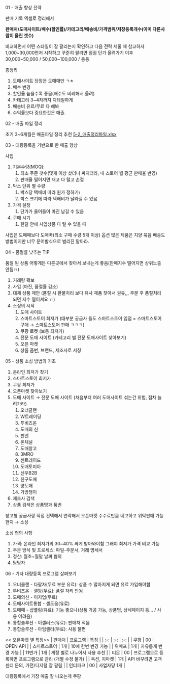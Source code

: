 01 - 매출 향상 전략

판매 기록 엑셀로 정리해서

**판매처/도매사이트/배수(할인률)/카테고리/배송비/가격범위/저장등록개수(이미 다른사람이 올린 갯수)** 

비교하면서 어떤 스타일이 잘 팔리는지 확인하고 다음 전략 세울 때 참고하자
1,000~30,000먼저 시작하고 꾸준히 팔리면 점점 단가 올려가기
이후 30,000~50,000 / 50,000~100,000 / 등등

총정리
1. 도매사이트 당장은 도매매만 ㄱㅊ
2. 배수 변경
3. 할인율 높을수록 좋음(배수도 비례해서 올려)
4. 카테고리 3~4차까지 디테일하게
5. 배송비 유료/무료 다 해봐
6. 수익률보다 중요한것은 매출.

02 - 매출 파일 정리

초기 3~6개월은 매출파일 정리 추천
[5-2_매출정리파일.xlsx](https://s3-us-west-2.amazonaws.com/secure.notion-static.com/fcdadd38-f91f-4d14-8f3e-74a42fbcd971/5-2_%EB%A7%A4%EC%B6%9C%EC%A0%95%EB%A6%AC%ED%8C%8C%EC%9D%BC.xlsx)

03 - 대량등록을 기반으로 한 매출 향상

사입
1. 기본수량(MOQ):
    1. 최소 주문 갯수(몇개 이상 샀더니 싸지더라, 내 스토어 월 평균 판매율 반영)
    2. 판매율 떨어지면 재고 다 털고 손절
2. 박스 단위 별 수량
    1. 박스당 택배비 따라 원가 정하기\
    2. 박스 크기에 따라 택배비가 달라질 수 있음
3. 가격 설정
    1. 단가가 줄어들어 마진 남길 수 있음
4. 구매 시기
    1. 한달 안에 사입상품 다 털 수 있을 때

사입은 도매매보다 도매꾹(최소 구매 수량 5개 이상)
옵션 많은 제품은 지양
묶음 배송도 방법이지만 너무 문어발식으로 벌리진 말아라.

04 - 품절률 낮추는 TIP

품절 된 상품 어떻게든 다른곳에서 찾아서 보내는게 좋음(판매지수 떨어지면 상위노출 안됨ㅠ)

1. 거래량 확보
2. 사입 (마진, 품절률 감소)
3. 대체 상품 제안 (품절 시 환불처리 보다 유사 제품 찾아서 권유,,, 주문 후 품절처리 되면 지수 떨어져요 ㅠ)
4. 소싱의 시작
    1. 도매 사이트
    2. 스마트스토어 최저가 (대부분 공급사 들도 스마트스토어 입점 = 스마트스토어 구매 → 스마트스토어 판매 ㅋㅋㅋ)
    3. 쿠팡 로켓 (보통 최저가)
    4. 전문 도매 사이트 (카테고리 별 전문 도매사이트 찾아보기)
    5. 오픈 마켓 
    6. 상품 품번, 브랜드, 제조사로 서칭
    

05 - 상품 소싱 방법의 기초

1. 온라인 최저가 찾기
2. 스마트스토어 최저가
3. 쿠팡 최저가
4. 오픈마켓 찾아보기
5. 도매 사이트 → 전문 도매 사이트 (처음부터 여러 도매사이트 섞는건 위험, 점차 늘려가라)
    1. 오너클랜
    2. W트레이딩
    3. 투비즈온
    4. 도매의 신
    5. 펀앤
    6. 온채널
    7. 도매창고
    8. 3MRO
    9. 젠트레이드
    10. 도매토피아
    11. 신우B2B
    12. 친구도매
    13. 양도매
    14. 가방쟁이
6. 제조사 검색
7. 상품 검색은 상품명과 품번

창고형 공급사랑 직접 컨택해서 연락해서 오픈마켓 수수료만큼 네고하고 위탁판매 가능한지 → 소싱

소싱 협의 사항
1. 가격: 온라인 최저가의 30~40% 싸게 받아와야함 그래야 최저가 가격 비교 가능
2. 주문 방식 및 프로세스: 파일-주문서, 거래 명세서
3. 정산: 월초~월말 날짜 협의
4. 담당자

06 - 기타 대량등록 프로그램 살펴보기

1. 오너클랜 - 다팔자(무료 부분 유료): 상품 수 많아지게 되면 유료 가입해야함
2. 투비즈온 - 셀팡(무료): 품절 처리 안됨
3. 도매의신 - 이지업(무료)
4. 도매사이트통합 - 셀도움(유료)
5. 도매매 - 샵플링(유료): 기능 좋으나(상품 가공 가능, 상품명, 상세페이지 등… / 사용 어려움)
6. 통합솔루션 - 이셀러스(유료): 판매처 적음
7. 통합솔루션 - 아임셀러(무료): 사용 불편

<< 오픈마켓 별 특징>>
| 판매처 | 프로그램 | 특징 |
| :-: | :-: | :-: |
| 쿠팡 | 00 | OPEN API |
| 스마트스토어 | 1개 | 10에 한번 변경 가능 |
| 위메프 | 1개 | 자유롭게 변경 가능 |
| 11번가 | 1개 | 계정 별로 나누어서 사용 추천 |
| 티몬 | 00 | 프로그램으로 등록하면 프로그램으로 관리 (개별 수정 불가) |
| 옥션, 지마켓 | 1개 | API 바꾸려면 고객센터 문의, 가전/디지털 잘 팔림 |
| 인터파크 | 00 | 사업자당 1개 |

대량등록에서 가장 매출 잘 나오는게 쿠팡
